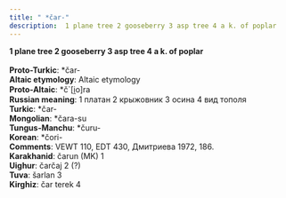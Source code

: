 ```yaml
---
title: " *čar-"
description:  1 plane tree 2 gooseberry 3 asp tree 4 a k. of poplar
---
```

<strong> 1 plane tree 2 gooseberry 3 asp tree 4 a k. of poplar</strong><br><br>
<strong>Proto-Turkic</strong>:  *čar-<br>
<strong>Altaic etymology</strong>:  Altaic etymology<br>
<strong> Proto-Altaic</strong>:  *č`[i̯o]ra<br>
<strong>Russian meaning</strong>:  1 платан 2 крыжовник 3 осина 4 вид тополя<br>
<strong>Turkic</strong>:  *čar-<br>
<strong>Mongolian</strong>:  *čara-su<br>
<strong>Tungus-Manchu</strong>:  *čuru-<br>
<strong>Korean</strong>:  *čori-<br>
<strong>Comments</strong>:  VEWT 110, EDT 430, Дмитриева 1972, 186.<br>
<strong>Karakhanid</strong>:  čarun (MK) 1<br>
<strong>Uighur</strong>:  čarčaj 2 (?)<br>
<strong>Tuva</strong>:  šarlan 3<br>
<strong>Kirghiz</strong>:  čar terek 4<br>


